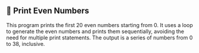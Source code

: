 ## 🔢 Print Even Numbers
This program prints the first 20 even numbers starting from 0. It uses a loop to generate the even numbers and prints them sequentially, avoiding the need for multiple print statements. The output is a series of numbers from 0 to 38, inclusive.

